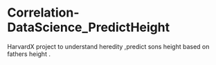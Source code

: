 # Correlation-DataScience_PredictHeight
HarvardX project to understand heredity ,predict sons height based on fathers height .
